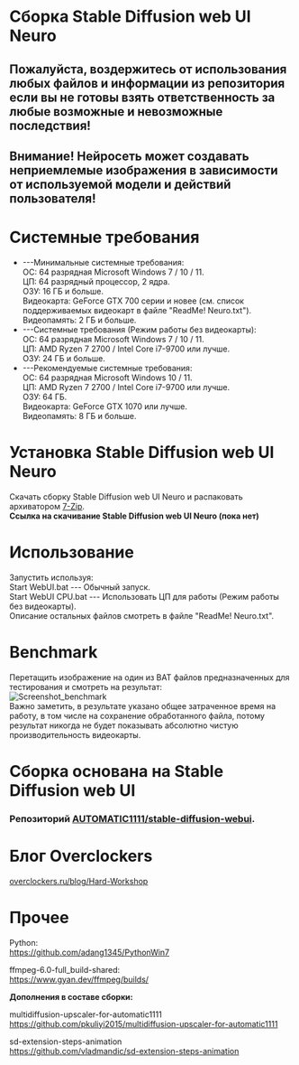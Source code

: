 # Сборка Stable Diffusion web UI Neuro
## Пожалуйста, воздержитесь от использования любых файлов и информации из репозитория если вы не готовы взять ответственность за любые возможные и невозможные последствия!
## Внимание! Нейросеть может создавать неприемлемые изображения в зависимости от используемой модели и действий пользователя!
# Системные требования
- ---Минимальные системные требования:\
ОС: 64 разрядная Microsoft Windows 7 / 10 / 11.\
ЦП: 64 разрядный процессор, 2 ядра.\
ОЗУ: 16 ГБ и больше.\
Видеокарта: GeForce GTX 700 серии и новее (см. список поддерживаемых видеокарт в файле "ReadMe! Neuro.txt").\
Видеопамять: 2 ГБ и больше.
- ---Системные требования (Режим работы без видеокарты):\
ОС: 64 разрядная Microsoft Windows 7 / 10 / 11.\
ЦП: AMD Ryzen 7 2700 / Intel Core i7-9700 или лучше.\
ОЗУ: 24 ГБ и больше.
- ---Рекомендуемые системные требования:\
ОС: 64 разрядная Microsoft Windows 10 / 11.\
ЦП: AMD Ryzen 7 2700 / Intel Core i7-9700 или лучше.\
ОЗУ: 64 ГБ.\
Видеокарта: GeForce GTX 1070 или лучше.\
Видеопамять: 8 ГБ и больше.
# Установка Stable Diffusion web UI Neuro
Скачать сборку Stable Diffusion web UI Neuro и распаковать архиватором [7-Zip](https://7-zip.org/).\
**Ссылка на скачивание Stable Diffusion web UI Neuro (пока нет)**
# Использование
Запустить используя:\
Start WebUI.bat --- Обычный запуск.\
Start WebUI CPU.bat --- Использовать ЦП для работы (Режим работы без видеокарты).\
Описание остальных файлов смотреть в файле "ReadMe! Neuro.txt".
# Benchmark
Перетащить изображение на один из BAT файлов предназначенных для тестирования и смотреть на результат:\
![Screenshot_benchmark](https://user-images.githubusercontent.com/19572158/230573731-509b2538-6578-4bdf-a4d4-7a03707c3f90.jpg)\
Важно заметить, в результате указано общее затраченное время на работу, в том числе на сохранение обработанного файла, потому результат никогда не будет показывать абсолютно чистую производительность видеокарты.
# Сборка основана на Stable Diffusion web UI
### Репозиторий [AUTOMATIC1111/stable-diffusion-webui](https://github.com/AUTOMATIC1111/stable-diffusion-webui).
# Блог Overclockers
[overclockers.ru/blog/Hard-Workshop](https://overclockers.ru/blog/Hard-Workshop)
# Прочее
Python:\
https://github.com/adang1345/PythonWin7

ffmpeg-6.0-full_build-shared:\
https://www.gyan.dev/ffmpeg/builds/

**Дополнения в составе сборки:**

multidiffusion-upscaler-for-automatic1111\
https://github.com/pkuliyi2015/multidiffusion-upscaler-for-automatic1111

sd-extension-steps-animation\
https://github.com/vladmandic/sd-extension-steps-animation
